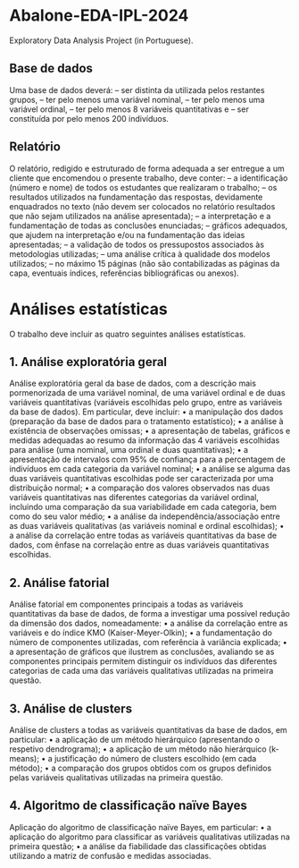 # Abalone-EDA-IPL-2024
Exploratory Data Analysis Project (in Portuguese).

## Base de dados
Uma base de dados deverá:
  – ser distinta da utilizada pelos restantes grupos,
  – ter pelo menos uma variável nominal,
  – ter pelo menos uma variável ordinal,
  – ter pelo menos 8 variáveis quantitativas e
  – ser constituída por pelo menos 200 indivíduos.

## Relatório

O relatório, redigido e estruturado de forma adequada a ser entregue a um cliente que encomendou o presente
trabalho, deve conter:
– a identificação (número e nome) de todos os estudantes que realizaram o trabalho;
– os resultados utilizados na fundamentação das respostas, devidamente enquadrados no texto (não devem
ser colocados no relatório resultados que não sejam utilizados na análise apresentada);
– a interpretação e a fundamentação de todas as conclusões enunciadas;
– gráficos adequados, que ajudem na interpretação e/ou na fundamentação das ideias apresentadas;
– a validação de todos os pressupostos associados às metodologias utilizadas;
– uma análise crítica à qualidade dos modelos utilizados;
– no máximo 15 páginas (não são contabilizadas as páginas da capa, eventuais índices, referências bibliográficas
ou anexos).

# Análises estatísticas
O trabalho deve incluir as quatro seguintes análises estatísticas.

## 1. Análise exploratória geral
Análise exploratória geral da base de dados, com a descrição mais pormenorizada de uma
variável nominal, de uma variável ordinal e de duas variáveis quantitativas (variáveis escolhidas pelo
grupo, entre as variáveis da base de dados). Em particular, deve incluir:
• a manipulação dos dados (preparação da base de dados para o tratamento estatístico);
• a análise à existência de observações omissas;
• a apresentação de tabelas, gráficos e medidas adequadas ao resumo da informação das 4 variáveis
escolhidas para análise (uma nominal, uma ordinal e duas quantitativas);
• a apresentação de intervalos com 95% de confiança para a percentagem de indivíduos em cada
categoria da variável nominal;
• a análise se alguma das duas variáveis quantitativas escolhidas pode ser caracterizada por uma
distribuição normal;
• a comparação dos valores observados nas duas variáveis quantitativas nas diferentes categorias
da variável ordinal, incluindo uma comparação da sua variabilidade em cada categoria, bem
como do seu valor médio;
• a análise da independência/associação entre as duas variáveis qualitativas (as variáveis nominal
e ordinal escolhidas);
• a análise da correlação entre todas as variáveis quantitativas da base de dados, com ênfase na
correlação entre as duas variáveis quantitativas escolhidas.

## 2. Análise fatorial
Análise fatorial em componentes principais a todas as variáveis quantitativas da base de
dados, de forma a investigar uma possível redução da dimensão dos dados, nomeadamente:
• a análise da correlação entre as variáveis e do índice KMO (Kaiser-Meyer-Olkin);
• a fundamentação do número de componentes utilizadas, com referência à variância explicada;
• a apresentação de gráficos que ilustrem as conclusões, avaliando se as componentes principais
permitem distinguir os indivíduos das diferentes categorias de cada uma das variáveis qualitativas
utilizadas na primeira questão.

## 3. Análise de clusters
Análise de clusters a todas as variáveis quantitativas da base de dados, em particular:
• a aplicação de um método hierárquico (apresentando o respetivo dendrograma);
• a aplicação de um método não hierárquico (k-means);
• a justificação do número de clusters escolhido (em cada método);
• a comparação dos grupos obtidos com os grupos definidos pelas variáveis qualitativas utilizadas
na primeira questão.

## 4. Algoritmo de classificação naïve Bayes
Aplicação do algoritmo de classificação naïve Bayes, em particular:
• a aplicação do algoritmo para classificar as variáveis qualitativas utilizadas na primeira questão;
• a análise da fiabilidade das classificações obtidas utilizando a matriz de confusão e medidas
associadas.


